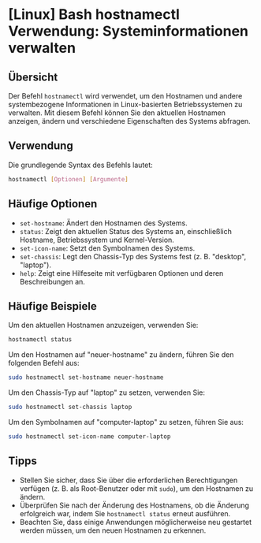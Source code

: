 # [Linux] Bash hostnamectl Verwendung: Systeminformationen verwalten

## Übersicht
Der Befehl `hostnamectl` wird verwendet, um den Hostnamen und andere systembezogene Informationen in Linux-basierten Betriebssystemen zu verwalten. Mit diesem Befehl können Sie den aktuellen Hostnamen anzeigen, ändern und verschiedene Eigenschaften des Systems abfragen.

## Verwendung
Die grundlegende Syntax des Befehls lautet:

```bash
hostnamectl [Optionen] [Argumente]
```

## Häufige Optionen
- `set-hostname`: Ändert den Hostnamen des Systems.
- `status`: Zeigt den aktuellen Status des Systems an, einschließlich Hostname, Betriebssystem und Kernel-Version.
- `set-icon-name`: Setzt den Symbolnamen des Systems.
- `set-chassis`: Legt den Chassis-Typ des Systems fest (z. B. "desktop", "laptop").
- `help`: Zeigt eine Hilfeseite mit verfügbaren Optionen und deren Beschreibungen an.

## Häufige Beispiele
Um den aktuellen Hostnamen anzuzeigen, verwenden Sie:

```bash
hostnamectl status
```

Um den Hostnamen auf "neuer-hostname" zu ändern, führen Sie den folgenden Befehl aus:

```bash
sudo hostnamectl set-hostname neuer-hostname
```

Um den Chassis-Typ auf "laptop" zu setzen, verwenden Sie:

```bash
sudo hostnamectl set-chassis laptop
```

Um den Symbolnamen auf "computer-laptop" zu setzen, führen Sie aus:

```bash
sudo hostnamectl set-icon-name computer-laptop
```

## Tipps
- Stellen Sie sicher, dass Sie über die erforderlichen Berechtigungen verfügen (z. B. als Root-Benutzer oder mit `sudo`), um den Hostnamen zu ändern.
- Überprüfen Sie nach der Änderung des Hostnamens, ob die Änderung erfolgreich war, indem Sie `hostnamectl status` erneut ausführen.
- Beachten Sie, dass einige Anwendungen möglicherweise neu gestartet werden müssen, um den neuen Hostnamen zu erkennen.